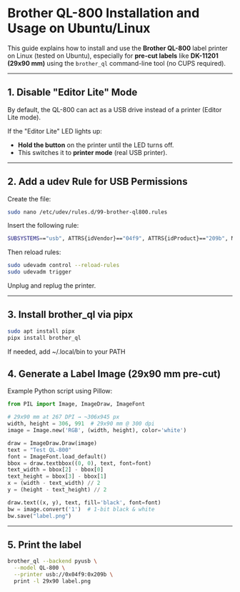 # Brother QL-800 Installation and Usage on Ubuntu/Linux

This guide explains how to install and use the **Brother QL-800** label printer on Linux (tested on Ubuntu), especially for **pre-cut labels** like **DK-11201 (29x90 mm)** using the `brother_ql` command-line tool (no CUPS required).

---

## 1. Disable "Editor Lite" Mode

By default, the QL-800 can act as a USB drive instead of a printer (Editor Lite mode).

If the "Editor Lite" LED lights up:
   - **Hold the button** on the printer until the LED turns off.
   - This switches it to **printer mode** (real USB printer).

---

## 2. Add a udev Rule for USB Permissions

Create the file:

```bash
sudo nano /etc/udev/rules.d/99-brother-ql800.rules
```

Insert the following rule:

```bash
SUBSYSTEMS=="usb", ATTRS{idVendor}=="04f9", ATTRS{idProduct}=="209b", MODE="0666", GROUP="lp"
````

Then reload rules:

```bash
sudo udevadm control --reload-rules
sudo udevadm trigger
```

Unplug and replug the printer.

---

## 3. Install brother_ql via pipx

```bash
sudo apt install pipx
pipx install brother_ql
```
If needed, add ~/.local/bin to your PATH

## 4. Generate a Label Image (29x90 mm pre-cut)
Example Python script using Pillow:


```py
from PIL import Image, ImageDraw, ImageFont

# 29x90 mm at 267 DPI → ~306x945 px
width, height = 306, 991  # 29x90 mm @ 300 dpi
image = Image.new('RGB', (width, height), color='white')

draw = ImageDraw.Draw(image)
text = "Test QL-800"
font = ImageFont.load_default()
bbox = draw.textbbox((0, 0), text, font=font)
text_width = bbox[2] - bbox[0]
text_height = bbox[3] - bbox[1]
x = (width - text_width) // 2
y = (height - text_height) // 2

draw.text((x, y), text, fill='black', font=font)
bw = image.convert('1')  # 1-bit black & white
bw.save("label.png")
```

---

## 5. Print the label
```bash
brother_ql --backend pyusb \
  --model QL-800 \
  --printer usb://0x04f9:0x209b \
  print -l 29x90 label.png
```
